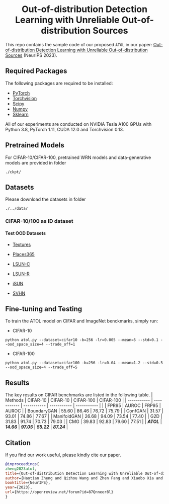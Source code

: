 <h1 align="center">Out-of-distribution Detection Learning with Unreliable Out-of-distribution Sources</h1>

This repo contains the sample code of our proposed ```ATOL``` in our paper: [Out-of-distribution Detection Learning with Unreliable Out-of-distribution Sources](https://github.com/tmlr-group/ATOL) (NeurIPS 2023).

## Required Packages

The following packages are required to be installed:

- [PyTorch](https://pytorch.org/)
- [Torchvision](https://pytorch.org/)
- [Scipy](https://github.com/scipy/scipy)
- [Numpy](http://www.numpy.org/)
- [Sklearn](https://scikit-learn.org/stable/)

All of our experiments are conducted on NVIDIA Tesla A100 GPUs with Python 3.8, PyTorch 1.11, CUDA 12.0 and Torchvision 0.13.

## Pretrained Models

For CIFAR-10/CIFAR-100, pretrained WRN models and data-generative models are provided in folder

```
./ckpt/
```

## Datasets

Please download the datasets in folder

```
./../data/
```

### CIFAR-10/100 as ID dataset

#### Test OOD Datasets 

- [Textures](https://www.robots.ox.ac.uk/~vgg/data/dtd/)

- [Places365](http://places2.csail.mit.edu/download.html)

- [LSUN-C](https://www.dropbox.com/s/fhtsw1m3qxlwj6h/LSUN.tar.gz)

- [LSUN-R](https://www.dropbox.com/s/moqh2wh8696c3yl/LSUN_resize.tar.gz)

- [iSUN](https://www.dropbox.com/s/ssz7qxfqae0cca5/iSUN.tar.gz)

- [SVHN](http://ufldl.stanford.edu/housenumbers/)

## Fine-tuning and Testing

To train the ATOL model on CIFAR and ImageNet benckmarks, simply run:

- CIFAR-10
```train cifar10
python atol.py --dataset=cifar10 -b=256 -lr=0.005 --mean=5 --std=0.1 --ood_space_size=4 --trade_off=1
```

- CIFAR-100
```train cifar100
python atol.py --dataset=cifar100 -b=256 -lr=0.04 --mean=1.2 --std=0.5 --ood_space_size=4 --trade_off=5
```

## Results
The key results on CIFAR benchmarks are listed in the following table. 
| Methods     | CIFAR-10    | CIFAR-10    | CIFAR-100   | CIFAR-100   |
| ----------- | ----------- | ----------- | ----------- | ----------- |
|             | FPR95       | AUROC       | FRP95       | AUROC       |
| BoundaryGAN | 55.60       | 86.46       | 76.72       | 75.79       |
| ConfGAN     | 31.57       | 93.01       | 74.86       | 77.67       |
| ManifoldGAN | 26.68       | 94.09       | 73.54       | 77.40       |
| G2D         | 31.83       | 91.74       | 70.73       | 79.03       |
| CMG         | 39.83       | 92.83       | 79.60       | 77.51       |
| ***ATOL***  | ***14.66*** | ***97.05*** | ***55.22*** | ***87.24*** |


## Citation

If you find our work useful, please kindly cite our paper.

```bibtex
@inproceedings{
zheng2023atol,
title={Out-of-distribution Detection Learning with Unreliable Out-of-distribution Sources},
author={Haotian Zheng and Qizhou Wang and Zhen Fang and Xiaobo Xia and Feng Liu and Tongliang Liu and Bo Han},
booktitle={NeurIPS},
year={2023},
url={https://openreview.net/forum?id=87Qnneer8l}
}
```





